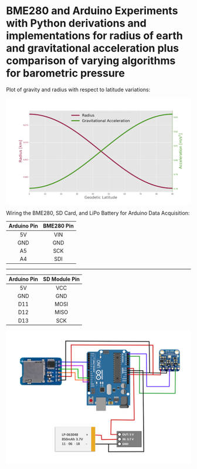 # BME280 and Arduino Experiments with Python derivations and implementations for radius of earth and gravitational acceleration plus comparison of varying algorithms for barometric pressure

Plot of gravity and radius with respect to latitude variations:

![Radius and gravitational acceleration as a function of latitude on earth](/radius_gravity_latitude.png)

Wiring the BME280, SD Card, and LiPo Battery for Arduino Data Acquisition:

| Arduino Pin  | BME280 Pin |
| :---: | :---: |
| 5V  | VIN |
| GND | GND |
| A5  | SCK |
| A4  | SDI |
  
-------------------------------------------
| Arduino Pin  | SD Module Pin |
| :---: | :---: |
| 5V  | VCC  |
| GND | GND  |
| D11 | MOSI |
| D12 | MISO |
| D13 | SCK |

![bme280 wiring for arduino I2C communication](/bme280_arduino_sd_card.png)
